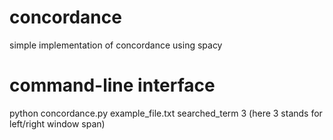 # concordance
simple implementation of concordance using spacy

# command-line interface
python concordance.py example_file.txt searched_term 3
(here 3 stands for left/right window span)
